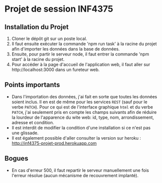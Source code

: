 Projet de session INF4375
=========================

Installation du Projet
----------------------
1. Cloner le dépôt git sur un poste local.
2. Il faut ensuite exécuter la commande 'npm run task' à la racine du projet afin d'importer les données dans la base de données.
3. Ensuite, pour partir le serveur node, il faut entrer la commande 'npm start' à la racine du projet.
4. Pour accéder à la page d'accueil de l'application web, il faut aller sur http://localhost:3000 dans un fureteur web.

Points importants
-----------------

* Dans l'importation des données, j'ai fait en sorte que toutes les données soient inclus. Il en est de même pour les services `REST` (sauf pour le verbe `PATCH`). Pour ce qui est de l'interface graphique `html` et du verbe `PATCH`, j'ai seulement pris en compte les champs suivants afin de réduire la lourdeur de l'apparence du wite web: id, type, nom, arrondissement, adresse et condition.
* Il est interdit de modifier la condition d'une installation si ce n'est pas une glissade.
* Il est également possible d'aller consulter la version sur heroku : http://inf4375-projet-prod.herokuapp.com

Bogues
------

* En cas d'erreur 500, il faut repartir le serveur manuellement une fois l'erreur résolue (aucun mécanisme de recouvrement implanté).
